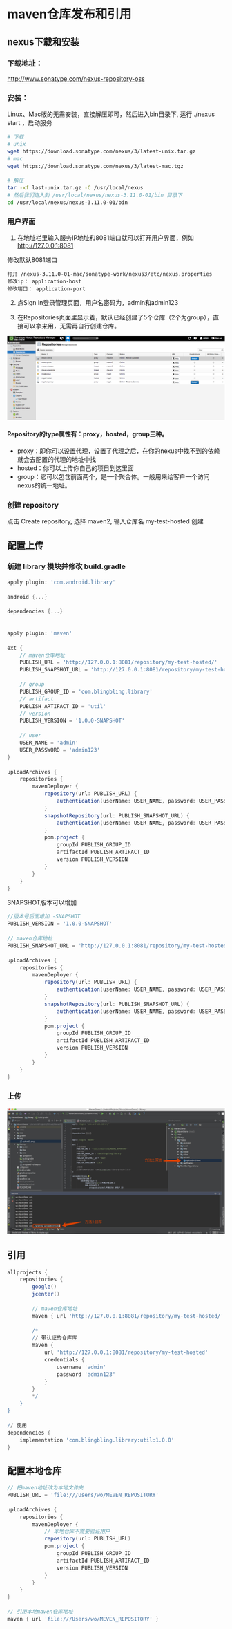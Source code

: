 # maven仓库发布和引用

## nexus下载和安装

### 下载地址：

http://www.sonatype.com/nexus-repository-oss

### 安装：

Linux、Mac版的无需安装，直接解压即可，然后进入bin目录下, 运行 ./nexus start ，启动服务

```sh
# 下载
# unix
wget https://download.sonatype.com/nexus/3/latest-unix.tar.gz
# mac
wget https://download.sonatype.com/nexus/3/latest-mac.tgz

# 解压
tar -xf last-unix.tar.gz -C /usr/local/nexus
# 然后我们进入到 /usr/local/nexus/nexus-3.11.0-01/bin 目录下
cd /usr/local/nexus/nexus-3.11.0-01/bin
```

### 用户界面

1. 在地址栏里输入服务IP地址和8081端口就可以打开用户界面，例如 http://127.0.0.1:8081

修改默认8081端口
```
打开 /nexus-3.11.0-01-mac/sonatype-work/nexus3/etc/nexus.properties
修改ip： application-host
修改端口： application-port
```

2. 点Sign In登录管理页面，用户名密码为，admin和admin123

3. 在Repositories页面里显示着，默认已经创建了5个仓库（2个为group），直接可以拿来用，无需再自行创建仓库。

![](./img/ui.png)

#### Repository的type属性有：proxy，hosted，group三种。

- proxy：即你可以设置代理，设置了代理之后，在你的nexus中找不到的依赖就会去配置的代理的地址中找
- hosted：你可以上传你自己的项目到这里面
- group：它可以包含前面两个，是一个聚合体。一般用来给客户一个访问nexus的统一地址。

### 创建 repository

点击 Create repository, 选择 maven2, 输入仓库名 my-test-hosted 创建

## 配置上传

### 新建 library 模块并修改 build.gradle

```gradle
apply plugin: 'com.android.library'

android {...}

dependencies {...}


apply plugin: 'maven'

ext {
    // maven仓库地址
    PUBLISH_URL = 'http://127.0.0.1:8081/repository/my-test-hosted/'
    PUBLISH_SNAPSHOT_URL = 'http://127.0.0.1:8081/repository/my-test-hosted-SNAPSHOT/'

    // group
    PUBLISH_GROUP_ID = 'com.blingbling.library'
    // artifact
    PUBLISH_ARTIFACT_ID = 'util'
    // version
    PUBLISH_VERSION = '1.0.0-SNAPSHOT'

    // user
    USER_NAME = 'admin'
    USER_PASSWORD = 'admin123'
}

uploadArchives {
    repositories {
        mavenDeployer {
            repository(url: PUBLISH_URL) {
                authentication(userName: USER_NAME, password: USER_PASSWORD)
            }
            snapshotRepository(url: PUBLISH_SNAPSHOT_URL) {
                authentication(userName: USER_NAME, password: USER_PASSWORD)
            }
            pom.project {
                groupId PUBLISH_GROUP_ID
                artifactId PUBLISH_ARTIFACT_ID
                version PUBLISH_VERSION
            }
        }
    }
}
```

SNAPSHOT版本可以增加

```gradle
//版本号后面增加 -SNAPSHOT
PUBLISH_VERSION = '1.0.0-SNAPSHOT'

// maven仓库地址
PUBLISH_SNAPSHOT_URL = 'http://127.0.0.1:8081/repository/my-test-hosted-SNAPSHOT/'

uploadArchives {
    repositories {
        mavenDeployer {
            repository(url: PUBLISH_URL) {
                authentication(userName: USER_NAME, password: USER_PASSWORD)
            }
            snapshotRepository(url: PUBLISH_SNAPSHOT_URL) {
                authentication(userName: USER_NAME, password: USER_PASSWORD)
            }
            pom.project {
                groupId PUBLISH_GROUP_ID
                artifactId PUBLISH_ARTIFACT_ID
                version PUBLISH_VERSION
            }
        }
    }
}
```

### 上传

![](./img/upload.png)

## 引用

```gradle
allprojects {
    repositories {
        google()
        jcenter()

        // maven仓库地址
        maven { url 'http://127.0.0.1:8081/repository/my-test-hosted/' }

        /*
        // 带认证的仓库库
        maven {
            url 'http://127.0.0.1:8081/repository/my-test-hosted'
            credentials {
                username 'admin'
                password 'admin123'
            }
        }
        */
    }
}

// 使用
dependencies {
    implementation 'com.blingbling.library:util:1.0.0'
}
```

## 配置本地仓库

```gradle
// 把maven地址改为本地文件夹
PUBLISH_URL = 'file:///Users/wo/MEVEN_REPOSITORY'

uploadArchives {
    repositories {
        mavenDeployer {
            // 本地仓库不需要验证用户
            repository(url: PUBLISH_URL)
            pom.project {
                groupId PUBLISH_GROUP_ID
                artifactId PUBLISH_ARTIFACT_ID
                version PUBLISH_VERSION
            }
        }
    }
}

// 引用本地maven仓库地址
maven { url 'file:///Users/wo/MEVEN_REPOSITORY' }
```
